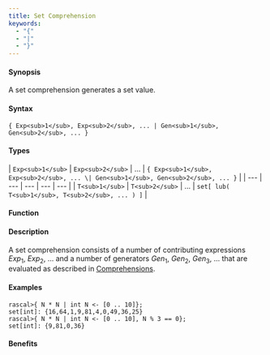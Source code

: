 ```yaml
---
title: Set Comprehension
keywords:
  - "{"
  - "|"
  - "}"
---
```


#### Synopsis

A set comprehension generates a set value.

#### Syntax

`{ Exp<sub>1</sub>, Exp<sub>2</sub>, ... | Gen<sub>1</sub>, Gen<sub>2</sub>, ... }`

#### Types


| `Exp<sub>1</sub>` | `Exp<sub>2</sub>` | ... | `{ Exp<sub>1</sub>, Exp<sub>2</sub>, ... \| Gen<sub>1</sub>, Gen<sub>2</sub>, ... }`  |
| --- | --- | --- | --- | --- |
| `T<sub>1</sub>`   | `T<sub>2</sub>`   | ... | `set[ lub( T<sub>1</sub>, T<sub>2</sub>, ... ) ]`                    |


#### Function

#### Description

A set comprehension consists of a number of contributing expressions _Exp_<sub>1</sub>, _Exp_<sub>2</sub>, ... and a number of
generators _Gen_<sub>1</sub>, _Gen_<sub>2</sub>, _Gen_<sub>3</sub>, ... that are evaluated as described in [Comprehensions](/docs/Rascal/Expressions/Comprehensions).

#### Examples


```rascal-shell
rascal>{ N * N | int N <- [0 .. 10]};
set[int]: {16,64,1,9,81,4,0,49,36,25}
rascal>{ N * N | int N <- [0 .. 10], N % 3 == 0};
set[int]: {9,81,0,36}
```

#### Benefits


